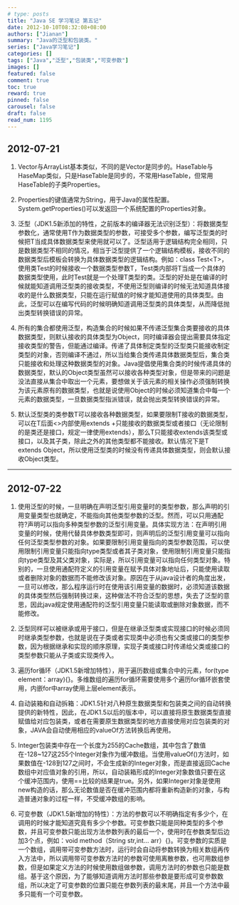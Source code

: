```yaml
---
# type: posts 
title: "Java SE 学习笔记 第五记"
date: 2012-10-10T08:32:08+08:00
authors: ["Jianan"]
summary: "Java的泛型和包装类。"
series: ["Java学习笔记"]
categories: []
tags: ["Java","泛型","包装类","可变参数"]
images: []
featured: false
comment: true
toc: true
reward: true
pinned: false
carousel: false
draft: false
read_num: 1195
---
```

## 2012-07-21

1. Vector与ArrayList基本类似，不同的是Vector是同步的。HaseTable与HaseMap类似，只是HaseTable是同步的，不常用HaseTable，但常用HaseTable的子类Properties。

2. Properties的键值通常为String，用于Java的属性配置。System.getProperties()可以发返回一个系统配置的Properties对象。

3. 泛型（JDK1.5新添加的特性，之前版本的编译器无法识别泛型）：将数据类型参数化，通常使用T作为数据类型的参数，可接受多个参数，编写泛型类的时候把T当成具体数据类型来使用就可以了。泛型适用于逻辑结构完全相同，只是数据类型不相同的情况，相当于泛型提供了一个逻辑结构模板，接收不同的数据类型后模板会转换为具体数据类型的逻辑结构。例如：class Test\<T>，使用类Test的时候接收一个数据类型参数T，Test类内部将T当成一个具体的数据类型使用，此时Test就是一个处理T类型的类。泛型的好处是在编译的时候就能知道调用泛型类的接收类型，不使用泛型则编译的时候无法知道具体接收的是什么数据类型，只能在运行赋值的时候才能知道使用的具体类型。由此，泛型可以在编写代码的时候明确知道调用泛型类的具体类型，从而降低抛出类型转换错误的异常。

4. 所有的集合都使用泛型，构造集合的时候如果不传递泛型集合类要接收的具体数据类型，则默认接收的具体类型为Object，同时编译器会提出需要具体指定接收类型的警告，但能通过编译。传递了具体制定类型的泛型类只能接收制定类型的对象，否则编译不通过，所以当给集合类传递具体数据类型后，集合类只能接收和处理这种数据类型的对象。Java提倡使用集合类的时候传递具体的数据类型，默认的Object类型虽然可以接收各种类型对象，但是带来的问题是没法直接从集合中取出一个元素，要想做关于该元素的相关操作必须强制转换为该元素原有的数据类型，也就是说使用Object的时候必须知道集合中每一个元素的数据类型，一旦数据类型指派错误，就会抛出类型转换错误的异常。

5. 默认泛型类的类参数T可以接收各种数据类型，如果要限制T接收的数据类型，可以在T后面<>内部使用extends +只能接收的数据类型或者接口（无论限制的是类还是接口，规定一律使用extends），那么T只能接收extends该类型或接口，以及其子类，除此之外的其他类型都不能接收。默认情况下是T extends Object，所以使用泛型类的时候没有传递具体数据类型，则会默认接收Object类型。

---

## 2012-07-22

1. 使用泛型的时候，一旦明确在声明泛型引用变量时的类型参数，那么声明的引用变量类型也就确定，不能指向其他类型参数的泛型。然而，可以只用通配符?声明可以指向多种类型参数的泛型引用变量。具体实现方法：在声明引用变量的时候，使用<?>代替具体参数类型即可，则声明后的泛型引用变量可以指向任何泛型类型参数的对象。如果要限制引用变量指向的类型参数范围，可以使用<? extends type>限制引用变量只能指向type类型或者其子类对象，使用<? super type>限制引用变量只能指向type类型及其父类对象，<?>实际是<? extends Object>，所以<?>引用变量可以指向任何类型对象。特别的，一旦使用通配符定义的引用变量在赋予具体对象地址后，只能使用读取或者删除对象的数据而不能修改该对象。原因在于从java设计者的角度出发，一旦可以修改，那么程序运行时在使用该引用变量的数据时，必须知道该数据的具体类型然后强制转换过来，这种做法不符合泛型的思想，失去了泛型的意思，因此java规定使用通配符的泛型引用变量只能读取或删除对象数据，而不能修改。

2. 泛型同样可以被继承或用于接口，但是在继承泛型类或实现接口的时候必须同时继承类型参数，也就是说在子类或者实现类中必须也有父类或接口的类型参数，因为根据继承和实现的顺序原理，实现子类或接口时传递给父类或接口的类型参数只能从子类或实现类传入。

3. 遍历for循环（JDK1.5新增加特性），用于遍历数组或集合中的元素，for(type element：array){}。多维数组的遍历for循环需要使用多个遍历for循环嵌套使用，内嵌for中array使用上层element表示。

4. 自动装箱和自动拆箱：JDK1.5针对八种原生数据类型和包装类之间的自动转换提供的新特性，因此，在JDK1.5以后的版本中，可以直接将原生数据类型直接赋值给对应包装类，或者在需要原生数据类型的地方直接使用对应包装类的对象，JAVA会自动使用相应的valueOf方法转换后再使用。

5. Integer包装类中存在一个长度为255的Cache数组，其中包含了数值在-128~127这255个Integer对象作为缓冲数组。当使用valueOf()方法时，如果数值在-128到127之间时，不会生成新的Integer对象，而是直接返回Cache数组中对应值对象的引用，所以，自动装箱形成的Integer对象数值只要在这个缓冲范围内，使用==比较的结果是true。另外，如果Integer对象是使用new构造的话，那么无论数值是否在缓冲范围内都将重新构造新的对象，与构造普通对象的过程一样，不受缓冲数组的影响。

6. 可变参数（JDK1.5新增加的特性）：方法的参数可以不明确指定有多少个，在调用的时候才能知道究竟有多少个参数。可变参数只能是同种类型的多个参数，并且可变参数只能出现方法参数列表的最后一个，使用时在参数类型后边加3个点，例如：void method（String str,int... arr）{}。可变参数的实质是一个数组，调用带可变参数方法时，运行时会自动将参数转换为相关数组再传入方法中，所以调用带可变参数方法时的参数可使用离散参数，也可用数组参数，但是如果定义方法的时候使用数组做参数，调用方法时的参数也只能是数组。基于这个原因，为了能够知道调用方法时那些参数是要形成可变参数数组，所以决定了可变参数的位置只能在参数列表的最末尾，并且一个方法中最多只能有一个可变参数。
